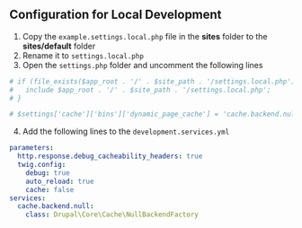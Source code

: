 ## Configuration for Local Development

1. Copy the `example.settings.local.php` file in the **sites** folder to the **sites/default** folder
2. Rename it to `settings.local.php`
3. Open the `settings.php` folder and uncomment the following lines 

```php
# if (file_exists($app_root . '/' . $site_path . '/settings.local.php')) {
#   include $app_root . '/' . $site_path . '/settings.local.php';
# }
```

```php
# $settings['cache']['bins']['dynamic_page_cache'] = 'cache.backend.null';
```

4. Add the following lines to the `development.services.yml`
```yml
parameters:
  http.response.debug_cacheability_headers: true
  twig.config:
    debug: true
    auto_reload: true
    cache: false
services:
  cache.backend.null:
    class: Drupal\Core\Cache\NullBackendFactory
```